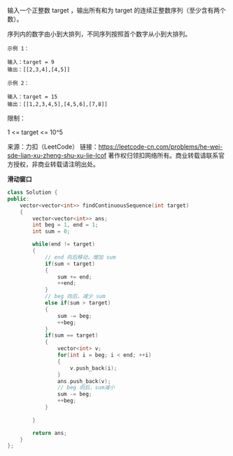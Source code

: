 输入一个正整数 target ，输出所有和为 target 的连续正整数序列（至少含有两个数）。

序列内的数字由小到大排列，不同序列按照首个数字从小到大排列。

 ```
示例 1：

输入：target = 9
输出：[[2,3,4],[4,5]]

示例 2：

输入：target = 15
输出：[[1,2,3,4,5],[4,5,6],[7,8]]
 ```


限制：

1 <= target <= 10^5

来源：力扣（LeetCode）
链接：https://leetcode-cn.com/problems/he-wei-sde-lian-xu-zheng-shu-xu-lie-lcof
著作权归领扣网络所有。商业转载请联系官方授权，非商业转载请注明出处。

**滑动窗口**

```cpp
class Solution {
public:
    vector<vector<int>> findContinuousSequence(int target) 
    {
        vector<vector<int>> ans;
        int beg = 1, end = 1;
        int sum = 0;

        while(end != target)
        {
            // end 向后移动，增加 sum
            if(sum < target)
            {
                sum += end;
                ++end;
            }
            // beg 向后，减少 sum
            else if(sum > target)
            {
                sum -= beg;
                ++beg;
            }
            if(sum == target)
            {
                vector<int> v;
                for(int i = beg; i < end; ++i)
                {
                    v.push_back(i);
                }
                ans.push_back(v);
                // beg 向后，sum减小
                sum -= beg;
                ++beg;
            }
            
        }

        return ans;
    }
};
```

